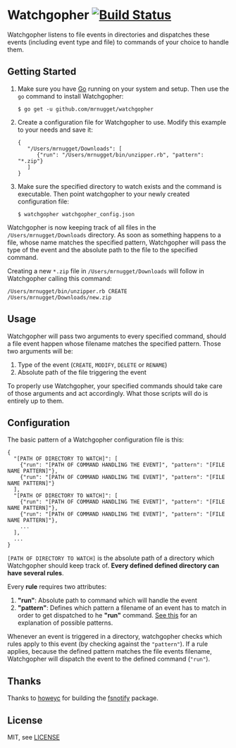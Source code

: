 # Watchgopher [![Build Status](https://travis-ci.org/mrnugget/watchgopher.png)](https://travis-ci.org/mrnugget/watchgopher)

Watchgopher listens to file events in directories and dispatches these events
(including event type and file) to commands of your choice to handle them.

## Getting Started

1. Make sure you have [Go](http://golang.org/) running on your system and setup.
   Then use the `go` command to install Watchgopher:

    `$ go get -u github.com/mrnugget/watchgopher`

2. Create a configuration file for Watchgopher to use. Modify this example to
   your needs and save it:

   ```
   {
      "/Users/mrnugget/Downloads": [
         {"run": "/Users/mrnugget/bin/unzipper.rb", "pattern": "*.zip"}
      ]
   }
   ```

3. Make sure the specified directory to watch exists and the command is
   executable. Then point watchgopher to your newly created configuration file:
  
    `$ watchgopher watchgopher_config.json`

Watchgopher is now keeping track of all files in the `/Users/mrnugget/Downloads`
directory. As soon as something happens to a file, whose name matches the
specified pattern, Watchgopher will pass the type of the event and the absolute
path to the file to the specified command.

Creating a new `*.zip` file in `/Users/mrnugget/Downloads` will follow in
Watchgopher calling this command: 

  `/Users/mrnugget/bin/unzipper.rb CREATE /Users/mrnugget/Downloads/new.zip`

## Usage

Watchgopher will pass two arguments to every specified command, should a file
event happen whose filename matches the specified pattern. Those two arguments
will be:

1. Type of the event (`CREATE`, `MODIFY`, `DELETE` or `RENAME`)
2. Absolute path of the file triggering the event

To properly use Watchgopher, your specified commands should take care of those
arguments and act accordingly. What those scripts will do is entirely up to
them.

## Configuration

The basic pattern of a Watchgopher configuration file is this:

```
{
  "[PATH OF DIRECTORY TO WATCH]": [
    {"run": "[PATH OF COMMAND HANDLING THE EVENT]", "pattern": "[FILE NAME PATTERN]"},
    {"run": "[PATH OF COMMAND HANDLING THE EVENT]", "pattern": "[FILE NAME PATTERN]"}
  ],
  "[PATH OF DIRECTORY TO WATCH]": [
    {"run": "[PATH OF COMMAND HANDLING THE EVENT]", "pattern": "[FILE NAME PATTERN]"},
    {"run": "[PATH OF COMMAND HANDLING THE EVENT]", "pattern": "[FILE NAME PATTERN]"},
    ...
  ],
  ...
}
```

`[PATH OF DIRECTORY TO WATCH]` is the absolute path of a directory which
Watchgopher should keep track of. **Every defined defined directory can have
several rules**.

Every **rule** requires two attributes:

1. **"run"**: Absolute path to command which will handle the event
2. **"pattern"**: Defines which pattern a filename of an event has to match in
   order to get dispatched to he **"run"** command. [See
   this](http://golang.org/pkg/path/filepath/#Match) for an explanation of possible
   patterns.

Whenever an event is triggered in a directory, watchgopher checks which rules
apply to this event (by checking against the `"pattern"`). If a rule applies,
because the defined pattern matches the file events filename, Watchgopher will
dispatch the event to the defined command (`"run"`).

## Thanks

Thanks to [howeyc](https://github.com/howeyc) for building the
[fsnotify](https://github.com/howeyc/fsnotify) package.

## License

MIT, see [LICENSE](LICENSE)
